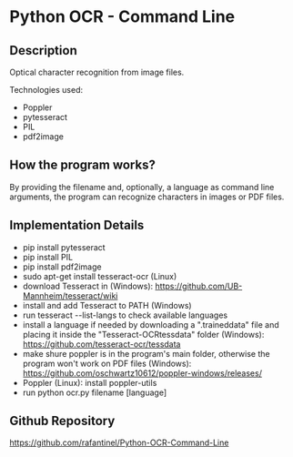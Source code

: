 # Python OCR - Command Line

## Description

Optical character recognition from image files.

Technologies used:

- Poppler
- pytesseract
- PIL
- pdf2image

## How the program works?

By providing the filename and, optionally, a language as command line arguments, the program can recognize characters in images or PDF files.

## Implementation Details

- pip install pytesseract
- pip install PIL
- pip install pdf2image
- sudo apt-get install tesseract-ocr (Linux)
- download Tesseract in (Windows): https://github.com/UB-Mannheim/tesseract/wiki
- install and add Tesseract to PATH (Windows)
- run tesseract --list-langs to check available languages
- install a language if needed by downloading a ".traineddata" file and placing it inside the "Tesseract-OCRtessdata" folder (Windows): https://github.com/tesseract-ocr/tessdata
- make shure poppler is in the program's main folder, otherwise the program won't work on PDF files (Windows): https://github.com/oschwartz10612/poppler-windows/releases/
- Poppler (Linux): install poppler-utils
- run python ocr.py filename [language]

## Github Repository

https://github.com/rafantinel/Python-OCR-Command-Line
